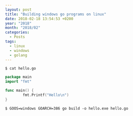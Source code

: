 ```yaml
---
layout: post
title: "Building windows go programs on linux"
date: 2018-02-18 13:54:53 +0200
year: "2018"
month: "2018/02"
categories:
  - Posts
tags:
  - linux
  - windows
  - golang
---
```


`$ cat hello.go`

```go
package main
import "fmt"

func main() {
        fmt.Printf("Hello\n")
}
```

`$ GOOS=windows GOARCH=386 go build -o hello.exe hello.go`
